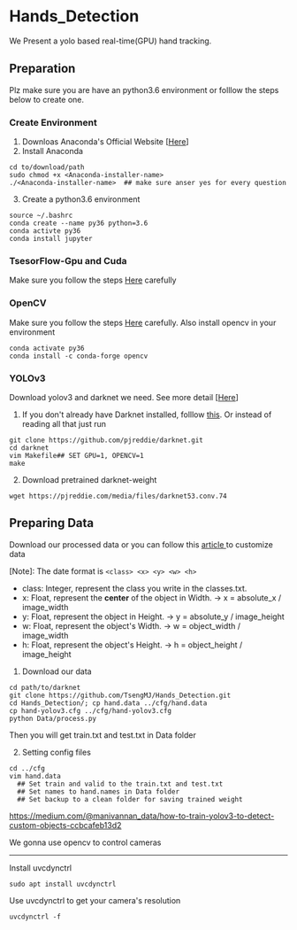 # Hands_Detection
We Present a yolo based real-time(GPU) hand tracking. 

## Preparation 
Plz make sure you are have an python3.6 environment or folllow the steps below to create one.

### Create Environment
1. Downloas Anaconda's Official Website [[Here](https://www.anaconda.com/distribution/)]
2. Install Anaconda
```
cd to/download/path
sudo chmod +x <Anaconda-installer-name>
./<Anaconda-installer-name>  ## make sure anser yes for every question
```
3. Create a python3.6 environment
```
source ~/.bashrc
conda create --name py36 python=3.6
conda activte py36
conda install jupyter
```

### TsesorFlow-Gpu and Cuda
Make sure you follow the steps [Here](https://www.tensorflow.org/install/gpu) carefully


### OpenCV
Make sure you follow the steps [Here](https://docs.opencv.org/4.1.1/d2/de6/tutorial_py_setup_in_ubuntu.html) carefully.
Also install opencv in your environment
```
conda activate py36
conda install -c conda-forge opencv 
```


### YOLOv3
Download yolov3 and darknet we need. See more detail [[Here](https://pjreddie.com/darknet/yolo/)]

1. If you don't already have Darknet installed, folllow [this](https://pjreddie.com/darknet/install/). Or instead of reading all that just run
```
git clone https://github.com/pjreddie/darknet.git
cd darknet
vim Makefile## SET GPU=1, OPENCV=1
make
```
2. Download pretrained darknet-weight
```
wget https://pjreddie.com/media/files/darknet53.conv.74
```

## Preparing Data
Download our processed data or you can follow this [article ](https://medium.com/@manivannan_data/how-to-train-yolov2-to-detect-custom-objects-9010df784f36) to customize data


[Note]: The date format is
`
<class> <x> <y> <w> <h>
`
* class: Integer, represent the class you write in the classes.txt. 
* x: Float, represent the **center** of the object in Width. -> x = absolute_x / image_width
* y: Float, represent the object in Height. -> y = absolute_y / image_height
* w: Float, represent the object's Width. -> w = object_width / image_width
* h: Float, represent the object's Height. -> h = object_height / image_height


1. Download our data
```
cd path/to/darknet
git clone https://github.com/TsengMJ/Hands_Detection.git
cd Hands_Detection/; cp hand.data ../cfg/hand.data
cp hand-yolov3.cfg ../cfg/hand-yolov3.cfg
python Data/process.py
```
Then you will get train.txt and test.txt in Data folder

2. Setting config files
```
cd ../cfg
vim hand.data 
  ## Set train and valid to the train.txt and test.txt
  ## Set names to hand.names in Data folder
  ## Set backup to a clean folder for saving trained weight
```





https://medium.com/@manivannan_data/how-to-train-yolov3-to-detect-custom-objects-ccbcafeb13d2









We gonna use opencv to control cameras 

---
Install uvcdynctrl
```
sudo apt install uvcdynctrl
```

Use uvcdynctrl to get your camera's resolution
```
uvcdynctrl -f
```
